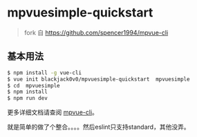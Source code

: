 # mpvuesimple-quickstart

> fork 自 https://github.com/spencer1994/mpvue-cli

## 基本用法
``` bash
$ npm install -g vue-cli
$ vue init blackjack0v0/mpvuesimple-quickstart  mpvuesimple
$ cd  mpvuesimple
$ npm install
$ npm run dev
```

更多详细文档请查阅 [mpvue-cli](https://github.com/spencer1994/mpvue-cli)。

就是简单的做了个整合。。。。然后eslint只支持standard，其他没弄。
